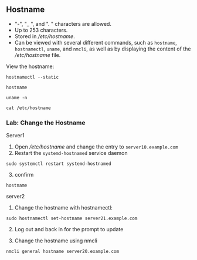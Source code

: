 ## Hostname

- "-", "_ ", and ". " characters are allowed.
- Up to 253 characters.
- Stored in */etc/hostname*.
- Can be viewed with several different commands, such as `hostname`, `hostnamectl`, `uname`, and `nmcli`, as well as by displaying the content of the */etc/hostname* file. 

View the hostname:
```
hostnamectl --static
```

```
hostname
```

```
uname -n
```

```
cat /etc/hostname
```

### Lab: Change the Hostname

Server1

1. Open */etc/hostname* and change the entry to `server10.example.com`
2. Restart the `systemd-hostnamed` service daemon
```
sudo systemctl restart systemd-hostnamed
```
3. confirm
```
hostname
```

server2

1. Change the hostname with hostnamectl:
```bah
sudo hostnamectl set-hostname server21.example.com
```
2. Log out and back in for the prompt to update

3. Change the hostname using nmcli
```
nmcli general hostname server20.example.com
```